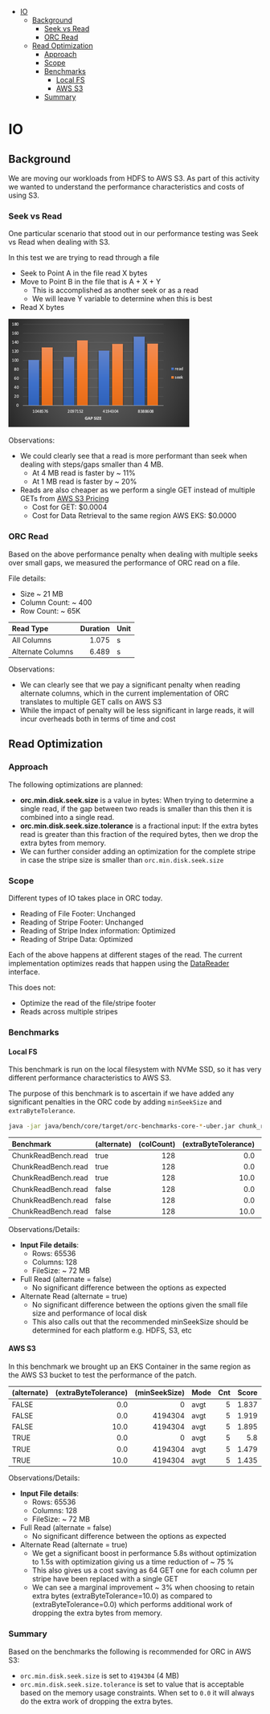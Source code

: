 * [IO](#IO)
  * [Background](#Background)
    * [Seek vs Read](#SeekvsRead)
    * [ORC Read](#ORCRead)
  * [Read Optimization](#ReadOptimization)
    * [Approach](#Approach)
    * [Scope](#Scope)
    * [Benchmarks](#Benchmarks)
      * [Local FS](#LocalFS)
      * [AWS S3](#AWSS3)
    * [Summary](#Summary)

# IO <a id="IO"></a>

## Background <a id="Background"></a>

We are moving our workloads from HDFS to AWS S3. As part of this activity we wanted to understand the performance
characteristics and costs of using S3.

### Seek vs Read <a id="SeekvsRead"></a>

One particular scenario that stood out in our performance testing was Seek vs Read when dealing with S3.

In this test we are trying to read through a file

* Seek to Point A in the file read X bytes
* Move to Point B in the file that is A + X + Y
  * This is accomplished as another seek or as a read
  * We will leave Y variable to determine when this is best
* Read X bytes

![Seek vs Read](seekvsread.png)

Observations:

* We could clearly see that a read is more performant than seek when dealing with steps/gaps smaller than 4 MB.
  * At 4 MB read is faster by ~ 11%
  * At 1 MB read is faster by ~ 20%
* Reads are also cheaper as we perform a single GET instead of multiple GETs from [AWS S3 Pricing][s3_pricing]
  * Cost for GET: $0.0004
  * Cost for Data Retrieval to the same region AWS EKS: $0.0000

### ORC Read <a id="ORCRead"></a>

Based on the above performance penalty when dealing with multiple seeks over small gaps, we measured the performance of
ORC read on a file.

File details:

* Size ~ 21 MB
* Column Count: ~ 400
* Row Count: ~ 65K

|Read Type        |Duration|Unit|
|:---             |    ---:|:---|
|All Columns      |   1.075|s   |
|Alternate Columns|   6.489|s   |

Observations:

* We can clearly see that we pay a significant penalty when reading alternate columns, which in the current
  implementation of ORC translates to multiple GET calls on AWS S3
* While the impact of penalty will be less significant in large reads, it will incur overheads both in terms of time and
  cost

## Read Optimization <a id="ReadOptimization"></a>

### Approach <a id="Approach"></a>

The following optimizations are planned:

* **orc.min.disk.seek.size** is a value in bytes: When trying to determine a single read, if the gap between two reads
  is smaller than this then it is combined into a single read.
* **orc.min.disk.seek.size.tolerance** is a fractional input: If the extra bytes read is greater than this fraction of
  the required bytes, then we drop the extra bytes from memory.
* We can further consider adding an optimization for the complete stripe in case the stripe size is smaller than
  `orc.min.disk.seek.size`

### Scope <a id="Scope"></a>

Different types of IO takes place in ORC today.

* Reading of File Footer: Unchanged
* Reading of Stripe Footer: Unchanged
* Reading of Stripe Index information: Optimized
* Reading of Stripe Data: Optimized

Each of the above happens at different stages of the read. The current implementation optimizes reads that happen using
the [DataReader][dr] interface.

This does not:

* Optimize the read of the file/stripe footer
* Reads across multiple stripes

### Benchmarks <a id="Benchmarks"></a>

#### Local FS <a id="LocalFS"></a>

This benchmark is run on the local filesystem with NVMe SSD, so it has very different performance characteristics to AWS
S3.

The purpose of this benchmark is to ascertain if we have added any significant penalties in the ORC code by adding
`minSeekSize` and `extraByteTolerance`.

```bash
java -jar java/bench/core/target/orc-benchmarks-core-*-uber.jar chunk_read
```

|Benchmark          |(alternate)|(colCount)|(extraByteTolerance)|(minSeekSize)|(rowCount)|Mode| Cnt|Score|Sign|Error|Units|
|:---               |:---       |      ---:|                ---:|         ---:|      ---:|:---|---:| ---:|:---| ---:|:--- |
|ChunkReadBench.read|true       |       128|                 0.0|            0|     65536|avgt|  20|0.352|±   |0.006|s/op |
|ChunkReadBench.read|true       |       128|                 0.0|      4194304|     65536|avgt|  20|0.357|±   |0.002|s/op |
|ChunkReadBench.read|true       |       128|                10.0|      4194304|     65536|avgt|  20|0.349|±   |0.002|s/op |
|ChunkReadBench.read|false      |       128|                 0.0|            0|     65536|avgt|  20|0.667|±   |0.007|s/op |
|ChunkReadBench.read|false      |       128|                 0.0|      4194304|     65536|avgt|  20|0.673|±   |0.004|s/op |
|ChunkReadBench.read|false      |       128|                10.0|      4194304|     65536|avgt|  20|0.671|±   |0.005|s/op |

Observations/Details:

* **Input File details**:
  * Rows: 65536
  * Columns: 128
  * FileSize: ~ 72 MB
* Full Read (alternate = false)
  * No significant difference between the options as expected
* Alternate Read (alternate = true)
  * No significant difference between the options given the small file size and performance of local disk
  * This also calls out that the recommended minSeekSize should be determined for each platform e.g. HDFS, S3, etc

#### AWS S3 <a id="AWSS3"></a>

In this benchmark we brought up an EKS Container in the same region as the AWS S3 bucket to test the performance of the
patch.

|(alternate)|(extraByteTolerance)|(minSeekSize)|Mode| Cnt|Score|Sign|Error|Units|
|:---       |                ---:|         ---:|:---|---:| ---:|:---| ---:|:--- |
|FALSE      |                 0.0|            0|avgt|   5|1.837|±   |0.089|s/op |
|FALSE      |                 0.0|      4194304|avgt|   5|1.919|±   | 0.11|s/op |
|FALSE      |                10.0|      4194304|avgt|   5|1.895|±   |0.191|s/op |
|TRUE       |                 0.0|            0|avgt|   5|  5.8|±   |1.132|s/op |
|TRUE       |                 0.0|      4194304|avgt|   5|1.479|±   |0.197|s/op |
|TRUE       |                10.0|      4194304|avgt|   5|1.435|±   |0.176|s/op |

Observations/Details:

* **Input File details**:
  * Rows: 65536
  * Columns: 128
  * FileSize: ~ 72 MB
* Full Read (alternate = false)
  * No significant difference between the options as expected
* Alternate Read (alternate = true)
  * We get a significant boost in performance 5.8s without optimization to 1.5s with optimization giving us a time
    reduction of ~ 75 %
  * This also gives us a cost saving as 64 GET one for each column per stripe have been replaced with a single GET
  * We can see a marginal improvement ~ 3% when choosing to retain extra bytes (extraByteTolerance=10.0) as compared to
    (extraByteTolerance=0.0) which performs additional work of dropping the extra bytes from memory.

### Summary <a id="Summary"></a>

Based on the benchmarks the following is recommended for ORC in AWS S3:

* `orc.min.disk.seek.size` is set to `4194304` (4 MB)
* `orc.min.disk.seek.size.tolerance` is set to value that is acceptable based on the memory usage constraints. When set
  to `0.0` it will always do the extra work of dropping the extra bytes.

[s3_pricing]: https://aws.amazon.com/s3/pricing/

[dr]: ../../../java/core/src/java/org/apache/orc/DataReader.java